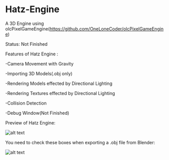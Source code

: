 # Hatz-Engine
A 3D Engine using olcPixelGameEngine(https://github.com/OneLoneCoder/olcPixelGameEngine)

Status: Not Finished

Features of Hatz Engine :

-Camera Movement with Gravity

-Importing 3D Models(.obj only)

-Rendering Models effected by Directional Lighting

-Rendering Textures effected by Directional Lighting

-Collision Detection

-Debug Window(Not Finished)

Preview of Hatz Engine:

![alt text](https://i.imgur.com/a9qsuYB.png)

You need to check these boxes when exporting a .obj file from Blender: 

![alt text](https://i.imgur.com/agKhaWb.png)
